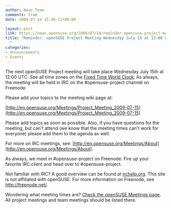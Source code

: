 ```yaml
---
author: News Team
comments: true
date: 2009-07-14 15:49:11+00:00

layout: post
link: https://news.opensuse.org/2009/07/14/reminder-opensuse-project-meeting-wednesday-july-15-at-1200-utc/
title: "Reminder: openSUSE Project Meeting Wednesday July 15 at 12:00 UTC\
  "
categories:
- Announcements
- Events
---
```

The next openSUSE Project meeting will take place Wednesday July 15th at 12:00 UTC. See all time zones on the [Fixed Time World Clock](http://is.gd/1yBfi). As always, the meeting will be held in IRC on the #opensuse-project channel on Freenode.

Please add your topics to the meeting wiki page at:

[http://en.opensuse.org/Meetings/Project_Meeting_2009-07-15](http://en.opensuse.org/Meetings/Project_Meeting_2009-07-15)

Please add topics as soon as possible. Also, if you have questions for the meeting, but can't attend (we know that the meeting times can't work for everyone) please add them to the agenda as well.

For more on IRC meetings, see: [http://en.opensuse.org/Meetings/About](http://en.opensuse.org/Meetings/About).

As always, we meet in #opensuse-project on Freenode. Fire up your favorite IRC client and head over to #opensuse-project.

Not familiar with IRC? A good overview can be found at [irchelp.org](http://www.irchelp.org/). This site is not affiliated with openSUSE. For more information on Freenode, see http://freenode.net/.

Wondering what meeting times are? [Check the openSUSE Meetings page](http://en.opensuse.org/Meetings). All project meetings and team meetings should be listed there.		
